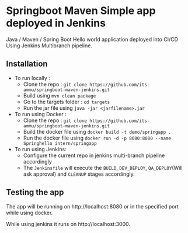 # Springboot Maven Simple app deployed in Jenkins

Java / Maven / Spring Boot Hello world application deployed into CI/CD Using Jenkins Multibranch pipeline.

## Installation
- To run locally :
  - Clone the repo : `git clone https://github.com/its-ammu/springboot-maven-jenkins.git`
  - Build using `mvn clean package`
  - Go to the targets folder : `cd targets`
  - Run the jar file using `java -jar <jarfilename>.jar`
- To run using Docker :
  - Clone the repo : `git clone https://github.com/its-ammu/springboot-maven-jenkins.git`
  - Build the docker file using `docker build -t demo/springapp .`
  - Run the docker file using `docker run -d -p 8080:8080 --name Springhello intern/springapp`
- To run using Jenkins:
  - Configure the current repo in jenkins multi-branch pipeline accordingly
  - The `Jenkinsfile` will execute the `BUILD`, `DEV_DEPLOY`, `QA_DEPLOY`(Will ask approval) and `CLEANUP` stages accordingly.
  
## Testing the app
The app will be running on http://localhost:8080 or in the specified port while using docker.

While using jenkins it runs on http://localhost:3000.
